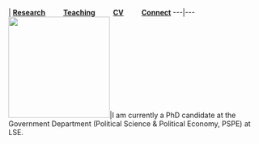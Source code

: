 
  | [**Research**](Research.md) &nbsp; &nbsp; &nbsp; &nbsp; [**Teaching**](Teaching.md) &nbsp; &nbsp; &nbsp; &nbsp; [**CV**](CV.pdf) &nbsp; &nbsp; &nbsp; &nbsp; [**Connect**](Connect.md)
---|---
<img src="sehoof.jpg" width="200">|I am currently a PhD candidate at the Government Department (Political Science & Political Economy, PSPE) at LSE.



